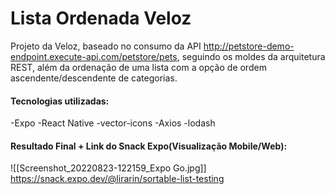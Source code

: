 # Lista Ordenada Veloz
Projeto da Veloz, baseado no consumo da API http://petstore-demo-endpoint.execute-api.com/petstore/pets, seguindo os moldes da arquitetura REST, além da ordenação de uma lista com a opção de ordem ascendente/descendente de categorias.

#### Tecnologias utilizadas:
-Expo
-React Native
-vector-icons
-Axios
-lodash

#### Resultado Final + Link do Snack Expo(Visualização Mobile/Web):
![[Screenshot_20220823-122159_Expo Go.jpg]]
https://snack.expo.dev/@lirarin/sortable-list-testing

















